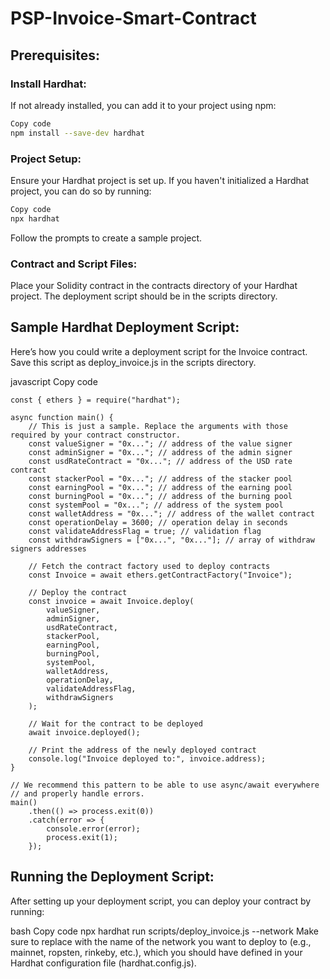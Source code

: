 # PSP-Invoice-Smart-Contract

## Prerequisites:
### Install Hardhat: 
If not already installed, you can add it to your project using npm:

```bash
Copy code
npm install --save-dev hardhat
```
### Project Setup: 
Ensure your Hardhat project is set up. If you haven't initialized a Hardhat project, you can do so by running:

```bash
Copy code
npx hardhat
```
Follow the prompts to create a sample project.

### Contract and Script Files: 
Place your Solidity contract in the contracts directory of your Hardhat project. The deployment script should be in the scripts directory.

## Sample Hardhat Deployment Script:
Here’s how you could write a deployment script for the Invoice contract. Save this script as deploy_invoice.js in the scripts directory.

javascript
Copy code
```// Import ethers from Hardhat package
const { ethers } = require("hardhat");

async function main() {
    // This is just a sample. Replace the arguments with those required by your contract constructor.
    const valueSigner = "0x..."; // address of the value signer
    const adminSigner = "0x..."; // address of the admin signer
    const usdRateContract = "0x..."; // address of the USD rate contract
    const stackerPool = "0x..."; // address of the stacker pool
    const earningPool = "0x..."; // address of the earning pool
    const burningPool = "0x..."; // address of the burning pool
    const systemPool = "0x..."; // address of the system pool
    const walletAddress = "0x..."; // address of the wallet contract
    const operationDelay = 3600; // operation delay in seconds
    const validateAddressFlag = true; // validation flag
    const withdrawSigners = ["0x...", "0x..."]; // array of withdraw signers addresses

    // Fetch the contract factory used to deploy contracts
    const Invoice = await ethers.getContractFactory("Invoice");
    
    // Deploy the contract
    const invoice = await Invoice.deploy(
        valueSigner,
        adminSigner,
        usdRateContract,
        stackerPool,
        earningPool,
        burningPool,
        systemPool,
        walletAddress,
        operationDelay,
        validateAddressFlag,
        withdrawSigners
    );

    // Wait for the contract to be deployed
    await invoice.deployed();

    // Print the address of the newly deployed contract
    console.log("Invoice deployed to:", invoice.address);
}

// We recommend this pattern to be able to use async/await everywhere
// and properly handle errors.
main()
    .then(() => process.exit(0))
    .catch(error => {
        console.error(error);
        process.exit(1);
    });
```
## Running the Deployment Script:
After setting up your deployment script, you can deploy your contract by running:

bash
Copy code
npx hardhat run scripts/deploy_invoice.js --network <your-network-name>
Make sure to replace <your-network-name> with the name of the network you want to deploy to (e.g., mainnet, ropsten, rinkeby, etc.), which you should have defined in your Hardhat configuration file (hardhat.config.js).
